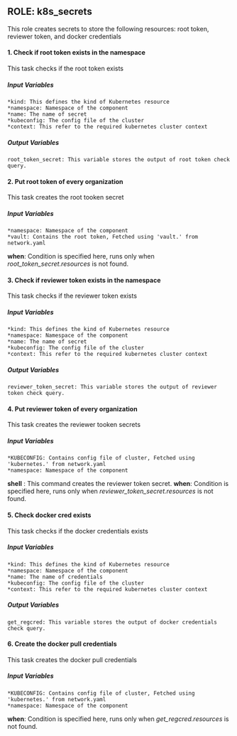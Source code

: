 ## ROLE: k8s_secrets
This role creates secrets to store the following resources: root token, reviewer token, and docker credentials
#### 1. Check if root token exists in the namespace
This task checks if the root token exists
##### Input Variables

    *kind: This defines the kind of Kubernetes resource
    *namespace: Namespace of the component 
    *name: The name of secret
    *kubeconfig: The config file of the cluster
    *context: This refer to the required kubernetes cluster context
##### Output Variables

    root_token_secret: This variable stores the output of root token check query.
    
#### 2. Put root token of every organization
This task creates the root tooken secret
##### Input Variables
    *namespace: Namespace of the component 
    *vault: Contains the root token, Fetched using 'vault.' from network.yaml
**when**: Condition is specified here, runs only when *root_token_secret.resources* is not found.

#### 3. Check if reviewer token exists in the namespace
This task checks if the reviewer token exists
##### Input Variables

    *kind: This defines the kind of Kubernetes resource
    *namespace: Namespace of the component 
    *name: The name of secret
    *kubeconfig: The config file of the cluster
    *context: This refer to the required kubernetes cluster context
##### Output Variables

    reviewer_token_secret: This variable stores the output of reviewer token check query.
    
#### 4. Put reviewer token of every organization
This task creates the reviewer tooken secrets
##### Input Variables
    *KUBECONFIG: Contains config file of cluster, Fetched using 'kubernetes.' from network.yaml 
    *namespace: Namespace of the component 
**shell** : This command creates the reviewer token secret.
**when**: Condition is specified here, runs only when *reviewer_token_secret.resources* is not found.

#### 5.  Check docker cred exists
This task checks if the docker credentials exists
##### Input Variables

    *kind: This defines the kind of Kubernetes resource
    *namespace: Namespace of the component 
    *name: The name of credentials
    *kubeconfig: The config file of the cluster
    *context: This refer to the required kubernetes cluster context
##### Output Variables

    get_regcred: This variable stores the output of docker credentials check query.
    
#### 6.  Create the docker pull credentials
This task creates the docker pull credentials
##### Input Variables
    *KUBECONFIG: Contains config file of cluster, Fetched using 'kubernetes.' from network.yaml
    *namespace: Namespace of the component 
**when**: Condition is specified here, runs only when *get_regcred.resources* is not found.

